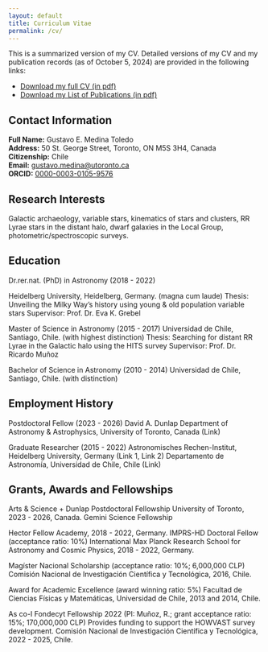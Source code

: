 ```yaml
---
layout: default
title: Curriculum Vitae
permalink: /cv/
---
```


This is a summarized version of my CV. Detailed versions of my CV and my publication records (as of October 5, 2024) are provided in the following links:

- [Download my full CV (in pdf)](https://github.com/gmedinat/gmedinat.github.io/blob/024b38f2fd97e363a8734fe53e2e08b4018339ac/CV_GMT_20241005.pdf)
- [Download my List of Publications (in pdf)](https://github.com/gmedinat/gmedinat.github.io/blob/94cc80feec013bbc4358ab5a4196f4a169079500/Publications_GMT_20241005.pdf)

## Contact Information

**Full Name:** Gustavo E. Medina Toledo  
**Address:** 50 St. George Street, Toronto, ON M5S 3H4, Canada  
**Citizenship:** Chile  
**Email:** [gustavo.medina@utoronto.ca](mailto:gustavo.medina@utoronto.ca)  
**ORCID:** [0000-0003-0105-9576](https://orcid.org/0000-0003-0105-9576)

## Research Interests
Galactic archaeology, variable stars, kinematics of stars and clusters, RR Lyrae stars in the distant halo, dwarf galaxies in the Local Group, photometric/spectroscopic surveys.

## Education
Dr.rer.nat. (PhD) in Astronomy (2018 - 2022)

Heidelberg University, Heidelberg, Germany.         (magna cum laude)
Thesis: Unveiling the Milky Way’s history using young & old population variable stars
Supervisor: Prof. Dr. Eva K. Grebel

Master of Science in Astronomy (2015 - 2017)
Universidad de Chile, Santiago, Chile.           (with highest distinction)
Thesis: Searching for distant RR Lyrae in the Galactic halo using the HITS survey
Supervisor: Prof. Dr. Ricardo Muñoz

Bachelor of Science in Astronomy (2010 - 2014)
Universidad de Chile, Santiago, Chile. (with distinction)


## Employment History
Postdoctoral Fellow (2023 - 2026)
David A. Dunlap Department of Astronomy & Astrophysics, University of Toronto, Canada
(Link)

Graduate Researcher (2015 - 2022)
Astronomisches Rechen-Institut, Heidelberg University, Germany (Link 1, Link 2)
Departamento de Astronomía, Universidad de Chile, Chile (Link)

## Grants, Awards and Fellowships
Arts & Science + Dunlap Postdoctoral Fellowship
University of Toronto, 2023 - 2026, Canada.
Gemini Science Fellowship

Hector Fellow Academy, 2018 - 2022, Germany.
IMPRS-HD Doctoral Fellow (acceptance ratio: 10%)
International Max Planck Research School for Astronomy and Cosmic Physics, 2018 - 2022,
Germany.

Magíster Nacional Scholarship (acceptance ratio: 10%; 6,000,000 CLP)
Comisión Nacional de Investigación Científica y Tecnológica, 2016, Chile.

Award for Academic Excellence (award winning ratio: 5%)
Facultad de Ciencias Físicas y Matemáticas, Universidad de Chile, 2013 and 2014, Chile.

As co-I
Fondecyt Fellowship 2022 (PI: Muñoz, R.; grant acceptance ratio: 15%; 170,000,000 CLP)
Provides funding to support the HOWVAST survey development.
Comisión Nacional de Investigación Científica y Tecnológica, 2022 - 2025, Chile.
